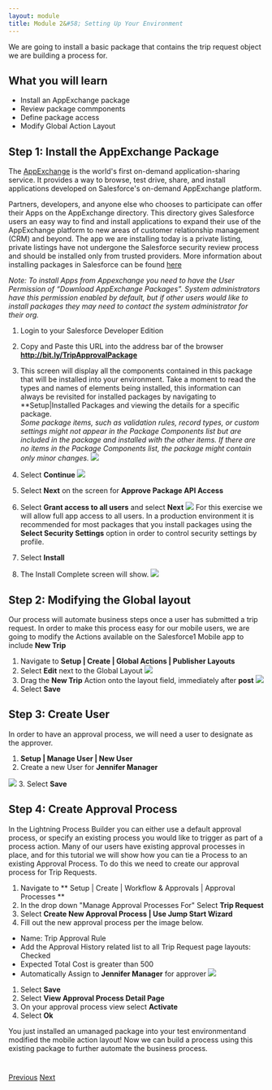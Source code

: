 ```yaml
---
layout: module
title: Module 2&#58; Setting Up Your Environment
---
```


We are going to install a basic package that contains the trip request object we are building a process for. 

## What you will learn
- Install an AppExchange package
- Review package commponents
- Define package access
- Modify Global Action Layout


## Step 1: Install the AppExchange Package

The <a href="https://appexchange.salesforce.com/" target="_blank">AppExchange</a> is the world's first on-demand application-sharing service. It provides a way to browse, test drive, share, and install applications developed on Salesforce's on-demand AppExchange platform.

Partners, developers, and anyone else who chooses to participate can offer their Apps on the AppExchange directory. This directory gives Salesforce users an easy way to find and install applications to expand their use of the AppExchange platform to new areas of customer relationship management (CRM) and beyond.
The app we are installing today is a private listing, private listings have not undergone the Salesforce security review process and should be installed only from trusted providers.  More information about installing packages in Salesforce can be found <a href="https://help.salesforce.com/apex/HTViewHelpDoc?id=distribution_installing_packages.htm" target="_blank">here</a>

*Note: To install Apps from Appexchange you need to have the User Permission of “Download AppExchange Packages”.  System administrators have this permission enabled by default, but if other users would like to install packages they may need to contact the system administrator for their org.*

1. Login to your Salesforce Developer Edition

2. Copy and Paste this URL into the address bar of the browser **http://bit.ly/TripApprovalPackage** 

3. This screen will display all the components contained in this package that will be installed into your environment. Take a moment to read the types and names of elements being installed, this information can always be revisited for installed packages by navigating to **Setup|Installed Packages and viewing the details for a specific package.  
*Some package items, such as validation rules, record types, or custom settings might not appear in the Package Components list but are included in the package and installed with the other items. If there are no items in the Package Components list, the package might contain only minor changes.*
![](images/package2.jpg)

4. Select **Continue** 
![](images/package1.jpg)

5. Select **Next** on the screen for **Approve Package API Access**

6. Select **Grant access to all users** and select **Next**
![](images/package3.jpg)
For this exercise we will allow full app access to all users. In a production environment it is recommended for most packages that you install packages using the **Select Security Settings** option in order to control security settings by profile.

7. Select **Install**

8. The Install Complete screen will show.
![](images/package4.jpg)


## Step 2: Modifying the Global layout
Our process will automate business steps once a user has submitted a trip request. In order to make this process easy for our mobile users, we are going to modify the Actions available on the Salesforce1 Mobile app to include **New Trip**

1. Navigate to **Setup | Create | Global Actions | Publisher Layouts**
2. Select **Edit** next to the Global Layout
![](images/layout1.jpg)
3. Drag the **New Trip** Action onto the layout field, immediately after **post** 
![](images/layout2.jpg)
4. Select **Save**

## Step 3: Create User
In order to have an approval process, we will need a user to designate as the approver. 

1. **Setup | Manage User | New User**
2. Create a new User for **Jennifer Manager** 

![](images/user.jpg)
3. Select **Save**


## Step 4: Create Approval Process 
In the Lightning Process Builder you can either use a default approval process, or specify an existing process you would like to trigger as part of a process action. Many of our users have existing approval processes in place, and for this tutorial we will show how you can tie a Process to an existing Approval Process. To do this we need to create our approval process for Trip Requests. 


1. Navigate to ** Setup | Create | Workflow & Approvals | Approval Processes ** 
1. In the drop down "Manage Approval Processes For" Select **Trip Request**
1. Select **Create New Approval Process | Use Jump Start Wizard**
1. Fill out the new approval process per the image below. 
- Name: Trip Approval Rule
- Add the Approval History related list to all Trip Request page layouts: Checked
- Expected Total Cost is greater than 500
- Automatically Assign to **Jennifer Manager** for approver
![](images/approval1.jpg)
1. Select **Save**
1. Select **View Approval Process Detail Page**
1. On your approval process view select **Activate** 
1. Select **Ok**


You just installed an umanaged package into your test environmentand modified the mobile action layout! Now we can build a process using this existing package to further automate the business process. 


<div class="row" style="margin-top:40px;">
<div class="col-sm-12">
<a href="create-developer-edition.html" class="btn btn-default"><i class="glyphicon glyphicon-chevron-left"></i> Previous</a>
<a href="create-apex-controller.html" class="btn btn-default pull-right">Next <i class="glyphicon glyphicon-chevron-right"></i></a>
</div>
</div>
